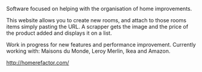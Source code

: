 Software focused on helping with the organisation of home improvements.

This website allows you to create new rooms, and attach to those rooms items simply pasting the URL.
A scrapper gets the image and the price of the product added and displays it on a list.

Work in progress for new features and performance improvement. Currently working with: Maisons du Monde, Leroy Merlin, Ikea and Amazon.

http://homerefactor.com/